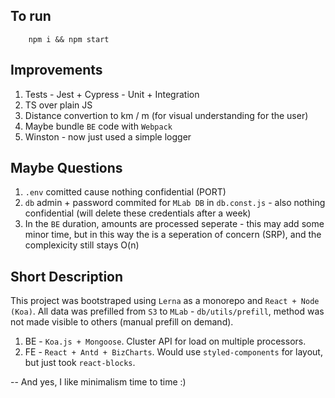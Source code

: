 ## To run

```shell
    npm i && npm start
```

## Improvements

1. Tests - Jest + Cypress - Unit + Integration
2. TS over plain JS
3. Distance convertion to km / m (for visual understanding for the user)
4. Maybe bundle `BE` code with `Webpack`
5. Winston - now just used a simple logger

## Maybe Questions

1. `.env` comitted cause nothing confidential (PORT)
2. `db` admin + password commited for `MLab DB` in `db.const.js` - also nothing confidential (will delete these credentials after a week)
3. In the `BE` duration, amounts are processed seperate - this may add some minor time, but in this way the is a seperation of concern (SRP), and the complexicity still stays O(n)

## Short Description

This project was bootstraped using `Lerna` as a monorepo and `React + Node (Koa)`. All data was prefilled from `S3` to `MLab` - `db/utils/prefill`, method was not made visible to others (manual prefill on demand).

1. BE - `Koa.js + Mongoose`. Cluster API for load on multiple processors.
2. FE - `React + Antd + BizCharts`. Would use `styled-components` for layout, but just took `react-blocks`.

--
And yes, I like minimalism time to time :)
